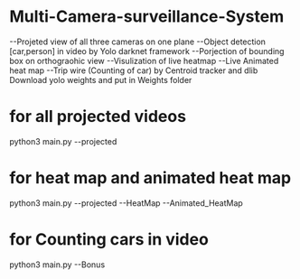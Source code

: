 # Multi-Camera-surveillance-System
--Projeted view of all three cameras on one plane
--Object detection [car,person] in video by Yolo darknet framework
--Porjection of bounding box on orthograohic view
--Visulization of live heatmap
--Live Animated heat map
--Trip wire (Counting of car) by Centroid tracker and dlib
Download yolo weights and put in Weights folder
# for all projected videos
python3 main.py --projected
# for heat map and animated heat map
python3 main.py --projected --HeatMap --Animated_HeatMap
# for Counting cars in video 
python3 main.py --Bonus
